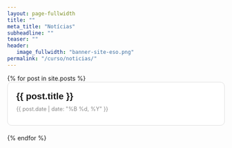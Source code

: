 ```yaml
---
layout: page-fullwidth
title: ""
meta_title: "Notícias"
subheadline: ""
teaser: ""
header:
   image_fullwidth: "banner-site-eso.png"
permalink: "/curso/noticias/"
---
```


<style>
.post-list {
  display: block;
  grid-template-columns: 1fr 1fr;
  gap: 20px;
  padding: 0;
  margin: 0;
  list-style-type: none;
}

.post-item {
  padding: 20px;
  border: 1px solid #ddd; 
  border-radius: 10px;
  transition: background-color 0.3s ease, box-shadow 0.3s ease;
  background-color: #fff;
  margin-bottom: 20px;
}

.post-link {
  text-decoration: none; 
  color: inherit; 
  display: block;
}

.post-content {
  display: flex;
  flex-direction: column;
}

.post-title {
  font-size: 1.5em;
  margin: 0 0 10px;
  font-family: Arial, sans-serif;
}

.post-date {
  font-size: 0.9em;
  color: #888;
  margin: 0 0 10px;
}

.post-excerpt {
  font-size: 1em;
  color: #555;
  margin: 0;
}

.post-item:hover {
  background-color: #f9f9f9;
  box-shadow: 0 2px 5px rgba(0, 0, 0, 0.1);
}

.post-title:hover{
  color: green;
  text-decoration: underline;
}
</style>

<ul class="post-list">
  {% for post in site.posts %}
    <li class="post-item">
      <a href="{{ post.url }}" class="post-link">
        <div class="post-content">
          <h2 class="post-title">{{ post.title }}</h2>
          <p class="post-date">{{ post.date | date: "%B %d, %Y" }}</p>
        </div>
      </a>
    </li>
  {% endfor %}
</ul>

